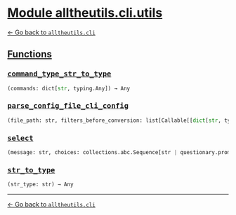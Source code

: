 <h1 id=""><a href="#">Module alltheutils.cli.utils</a></h1>

[← Go back to `alltheutils.cli`](./index.md)

<h2 id="functions"><a href="#functions">Functions</a></h2>

<h3 id="functions-command_type_str_to_type"><a href="#functions-command_type_str_to_type"><pre>command_type_str_to_type</pre></a></h3>

```python
(commands: dict[str, typing.Any]) → Any
```

<h3 id="functions-parse_config_file_cli_config"><a href="#functions-parse_config_file_cli_config"><pre>parse_config_file_cli_config</pre></a></h3>

```python
(file_path: str, filters_before_conversion: list[Callable[[dict[str, typing.Any]], dict[str, typing.Any]]] | None = None) → alltheutils.cli.dataclasses.CLIConfig
```

<h3 id="functions-select"><a href="#functions-select"><pre>select</pre></a></h3>

```python
(message: str, choices: collections.abc.Sequence[str | questionary.prompts.common.Choice | dict[str, typing.Any]] | dict[str, typing.Any], default: Any | None = None, instruction: str | None = None, answer_text: str | None = None, keyboard_interrupt_message: str | None = None, qmark: str | None = None, pointer: str | None = None, style: prompt_toolkit.styles.base.BaseStyle | None = None, show_selected: bool | None = None, ret_err: bool | None = None, **kwargs: dict[str, typing.Any]) → tuple[bool, typing.Any]
```

<h3 id="functions-str_to_type"><a href="#functions-str_to_type"><pre>str_to_type</pre></a></h3>

```python
(str_type: str) → Any
```

---

[← Go back to `alltheutils.cli`](./index.md)